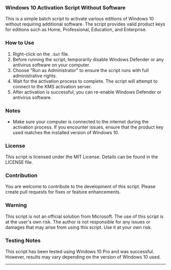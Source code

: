 ### Windows 10 Activation Script Without Software

This is a simple batch script to activate various editions of Windows 10 without requiring additional software. The script provides valid product keys for editions such as Home, Professional, Education, and Enterprise.

### How to Use

1. Right-click on the `.bat` file.
2. Before running the script, temporarily disable Windows Defender or any antivirus software on your computer.
3. Choose "Run as Administrator" to ensure the script runs with full administrative rights.
4. Wait for the activation process to complete. The script will attempt to connect to the KMS activation server.
5. After activation is successful, you can re-enable Windows Defender or antivirus software.

### Notes

- Make sure your computer is connected to the internet during the activation process. If you encounter issues, ensure that the product key used matches the installed version of Windows 10.

### License

This script is licensed under the MIT License. Details can be found in the LICENSE file.

### Contribution

You are welcome to contribute to the development of this script. Please create pull requests for fixes or feature enhancements.

### Warning

This script is not an official solution from Microsoft. The use of this script is at the user's own risk. The author is not responsible for any issues or damages that may arise from using this script. Use it at your own risk.

### Testing Notes

This script has been tested using Windows 10 Pro and was successful. However, results may vary depending on the version of Windows 10 used.

---
